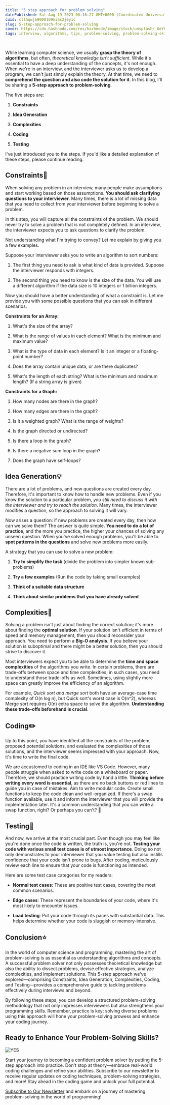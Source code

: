 ```yaml
---
title: "5 step approach for problem solving"
datePublished: Sat Aug 19 2023 08:16:27 GMT+0000 (Coordinated Universal Time)
cuid: cllhqwj69000109mias2jey1c
slug: 5-step-approach-for-problem-solving
cover: https://cdn.hashnode.com/res/hashnode/image/stock/unsplash/_UeY8aTI6d0/upload/5a7f9b4affdcc0ac5be2f051989ec8b0.jpeg
tags: interview, algorithms, tips, problem-solving, problem-solving-skills

---
```


While learning computer science, we usually **grasp the theory of algorithms**, but often, *theoretical knowledge isn't sufficient*. While it's essential to have a deep understanding of the concepts, it's not enough. When we're in an interview, and the interviewer asks us to develop a program, we can't just simply explain the theory. At that time, we need to **comprehend the question and also code the solution for it**. In this blog, I'll be sharing a **5-step approach to problem-solving**.

The five steps are:

1. **Constraints**
    
2. **Idea Generation**
    
3. **Complexities**
    
4. **Coding**
    
5. **Testing**
    

I've just introduced you to the steps. If you'd like a detailed explanation of these steps, please continue reading.

## Constraints🔎

When solving any problem in an interview, many people make assumptions and start working based on those assumptions. **You should ask clarifying questions to your interviewer**. Many times, there is a lot of missing data that you need to collect from your interviewer before beginning to solve a problem.

In this step, you will capture all the constraints of the problem. We should never try to solve a problem that is not completely defined. In an interview, the interviewer expects you to ask questions to clarify the problem.

Not understanding what I'm trying to convey? Let me explain by giving you a few examples.

Suppose your interviewer asks you to write an algorithm to sort numbers:

1. The first thing you need to ask is what kind of data is provided. Suppose the interviewer responds with integers.
    
2. The second thing you need to know is the size of the data. You will use a different algorithm if the data size is 10 integers or 1 billion integers.
    

Now you should have a better understanding of what a constraint is. Let me provide you with some possible questions that you can ask in different scenarios.

**Constraints for an Array:**

1. What's the size of the array?
    
2. What is the range of values in each element? What is the minimum and maximum value?
    
3. What is the type of data in each element? Is it an integer or a floating-point number?
    
4. Does the array contain unique data, or are there duplicates?
    
5. What's the length of each string? What is the minimum and maximum length? (If a string array is given)
    

**Constraints for a Graph:**

1. How many nodes are there in the graph?
    
2. How many edges are there in the graph?
    
3. Is it a weighted graph? What is the range of weights?
    
4. Is the graph directed or undirected?
    
5. Is there a loop in the graph?
    
6. Is there a negative sum loop in the graph?
    
7. Does the graph have self-loops?
    

## Idea Generation💡

There are a lot of problems, and new questions are created every day. Therefore, it's important to know how to handle new problems. Even if you know the solution to a particular problem, *you still need to discuss it with the interviewer and try to reach the solution*. Many times, the interviewer modifies a question, so the approach to solving it will vary.

Now arises a question: if new problems are created every day, then how can we solve them? The answer is quite simple. **You need to do a lot of practice**, and the more you practice, the higher your chances of solving any unseen question. When you've solved enough problems, you'll be able to **spot patterns in the questions** and solve new problems more easily.

A strategy that you can use to solve a new problem:

1. **Try to simplify the task** (divide the problem into simpler known sub-problems)
    
2. **Try a few examples** (Run the code by taking small examples)
    
3. **Think of a suitable data structure**
    
4. **Think about similar problems that you have already solved**
    

## Complexities🤔

Solving a problem isn't just about finding the correct solution; it's more about finding the **optimal solution**. If your solution isn't efficient in terms of speed and memory management, then you should reconsider your approach. You need to perform a **Big-O analysis**. If you believe your solution is suboptimal and there might be a better solution, then you should strive to discover it.

Most interviewers expect you to be able to determine the **time and space complexities** of the algorithms you write. In certain problems, there are trade-offs between space and time complexities; in such cases, you need to understand those trade-offs as well. Sometimes, using slightly more space can greatly improve the efficiency of an algorithm.

For example, *Quick sort and merge sort* both have an average-case time complexity of O(n log n), but Quick sort's worst case is O(n^2), whereas Merge sort requires O(n) extra space to solve the algorithm. **Understanding these trade-offs beforehand is crucial**.

## Coding✏️

Up to this point, you have identified all the constraints of the problem, proposed potential solutions, and evaluated the complexities of those solutions, and the interviewer seems impressed with your approach. Now, it's time to write the final code.

We are accustomed to coding in an IDE like VS Code. However, many people struggle when asked to write code on a whiteboard or paper. Therefore, we should practice writing code by hand a little. **Thinking before writing every word is essential**, as there are no back buttons or red lines to guide you in case of mistakes. Aim to write modular code. Create small functions to keep the code clean and well-organized. If there's a swap function available, use it and inform the interviewer that you will provide the implementation later. It's a common understanding that you can write a swap function, right? Or perhaps you can't? 🤔

## Testing🧪

And now, we arrive at the most crucial part. Even though you may feel like you're done once the code is written, the truth is, you're not. **Testing your code with various small test cases is of utmost importance**. Doing so not only demonstrates to your interviewer that you value testing but also instills confidence that your code isn't prone to bugs. After coding, meticulously review each line to ensure that your code is functioning as intended.

Here are some test case categories for my readers:

* **Normal test cases**: These are positive test cases, covering the most common scenarios.
    
* **Edge cases**: These represent the boundaries of your code, where it's most likely to encounter issues.
    
* **Load testing**: Put your code through its paces with substantial data. This helps determine whether your code is sluggish or memory-intensive.
    

## Conclusion⭐

In the world of computer science and programming, mastering the art of problem-solving is as essential as understanding algorithms and concepts. A successful problem solver not only possesses theoretical knowledge but also the ability to dissect problems, devise effective strategies, analyze complexities, and implement solutions. This 5-step approach we've explored—comprising Constraints, Idea Generation, Complexities, Coding, and Testing—provides a comprehensive guide to tackling problems effectively during interviews and beyond.

By following these steps, you can develop a structured problem-solving methodology that not only impresses interviewers but also strengthens your programming skills. Remember, practice is key; solving diverse problems using this approach will hone your problem-solving prowess and enhance your coding journey.

## Ready to Enhance Your Problem-Solving Skills?
![YES](https://media.giphy.com/media/2RGhmKXcl0ViM/giphy.gif)

Start your journey to becoming a confident problem solver by putting the 5-step approach into practice. Don't stop at theory—embrace real-world coding challenges and refine your abilities. Subscribe to our newsletter to receive regular updates on coding techniques, problem-solving strategies, and more! Stay ahead in the coding game and unlock your full potential.

[Subscribe to Our Newsletter](https://coolcoderr.hashnode.dev/newsletter) and embark on a journey of mastering problem-solving in the world of programming!